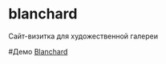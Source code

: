 # blanchard
Сайт-визитка для художественной галереи

#Демо 
[Blanchard](https://tamaradzhahparova.github.io/blanchard/)
